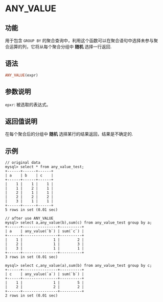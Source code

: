 # ANY_VALUE

## 功能

用于包含 `GROUP BY` 的聚合查询中，利用这个函数可以在聚合语句中选择未参与聚合运算的列，它将从每个聚合分组中 **随机** 选择一行返回.

## 语法

```Haskell
ANY_VALUE(expr)
```

## 参数说明

`epxr`: 被选取的表达式。

## 返回值说明

在每个聚合后的分组中 **随机** 选择某行的结果返回，结果是不确定的.

## 示例

```plain text
// original data
mysql> select * from any_value_test;
+------+------+------+
| a    | b    | c    |
+------+------+------+
|    1 |    1 |    1 |
|    1 |    2 |    1 |
|    2 |    1 |    1 |
|    2 |    2 |    2 |
|    3 |    1 |    1 |
+------+------+------+
5 rows in set (0.01 sec)

// after use ANY_VALUE
mysql> select a,any_value(b),sum(c) from any_value_test group by a;
+------+----------------+----------+
| a    | any_value(`b`) | sum(`c`) |
+------+----------------+----------+
|    1 |              1 |        2 |
|    2 |              1 |        3 |
|    3 |              1 |        1 |
+------+----------------+----------+
3 rows in set (0.01 sec)

mysql> select c,any_value(a),sum(b) from any_value_test group by c;
+------+----------------+----------+
| c    | any_value(`a`) | sum(`b`) |
+------+----------------+----------+
|    1 |              1 |        5 |
|    2 |              2 |        2 |
+------+----------------+----------+
2 rows in set (0.01 sec)

```
